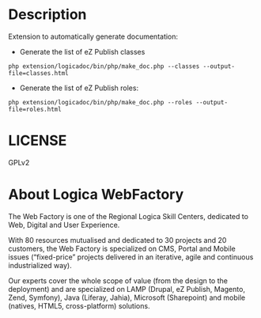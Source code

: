 Description
===========
Extension to automatically generate documentation:

* Generate the list of eZ Publish classes
~~~
php extension/logicadoc/bin/php/make_doc.php --classes --output-file=classes.html
~~~

* Generate the list of eZ Publish roles:
~~~
php extension/logicadoc/bin/php/make_doc.php --roles --output-file=roles.html
~~~

LICENSE
=======
GPLv2

About Logica WebFactory
========================
The Web Factory is one of the Regional Logica Skill Centers, dedicated to Web, Digital and User Experience.

With 80 resources mutualised and dedicated to 30 projects and 20 customers, the Web Factory is specialized on CMS, Portal and Mobile issues (“fixed-price” projects delivered in an iterative, agile and continuous industrialized way).

Our experts cover the whole scope of value (from the design to the deployment) and are specialized on LAMP (Drupal, eZ Publish, Magento, Zend, Symfony), Java (Liferay, Jahia), Microsoft (Sharepoint) and mobile (natives, HTML5, cross-platform) solutions.